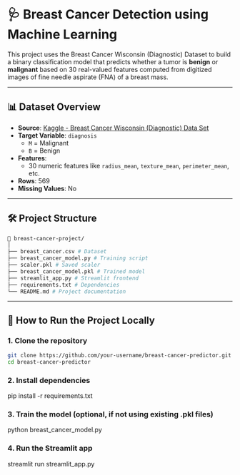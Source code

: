 # 🩺 Breast Cancer Detection using Machine Learning

This project uses the Breast Cancer Wisconsin (Diagnostic) Dataset to build a binary classification model that predicts whether a tumor is **benign** or **malignant** based on 30 real-valued features computed from digitized images of fine needle aspirate (FNA) of a breast mass.

---

## 📊 Dataset Overview

- **Source**: [Kaggle - Breast Cancer Wisconsin (Diagnostic) Data Set](https://www.kaggle.com/datasets/uciml/breast-cancer-wisconsin-data)
- **Target Variable**: `diagnosis`
  - `M` = Malignant
  - `B` = Benign
- **Features**:
  - 30 numeric features like `radius_mean`, `texture_mean`, `perimeter_mean`, etc.
- **Rows**: 569
- **Missing Values**: No

---

## 🛠️ Project Structure
```bash
📁 breast-cancer-project/
│
├── breast_cancer.csv # Dataset
├── breast_cancer_model.py # Training script
├── scaler.pkl # Saved scaler
├── breast_cancer_model.pkl # Trained model
├── streamlit_app.py # Streamlit frontend
├── requirements.txt # Dependencies
└── README.md # Project documentation
```


---

## 🚀 How to Run the Project Locally

### 1. Clone the repository

```bash
git clone https://github.com/your-username/breast-cancer-predictor.git
cd breast-cancer-predictor
```
### 2.  Install dependencies
pip install -r requirements.txt
### 3.  Train the model (optional, if not using existing .pkl files)
python breast_cancer_model.py

### 4.  Run the Streamlit app
streamlit run streamlit_app.py
